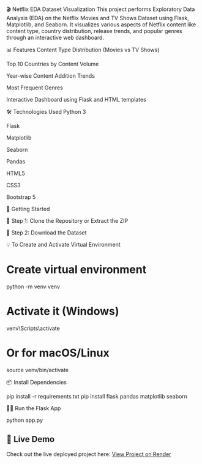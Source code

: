 🎬 Netflix EDA Dataset Visualization
This project performs Exploratory Data Analysis (EDA) on the Netflix Movies and TV Shows Dataset using Flask, Matplotlib, and Seaborn. It visualizes various aspects of Netflix content like content type, country distribution, release trends, and popular genres through an interactive web dashboard.

📊 Features
Content Type Distribution (Movies vs TV Shows)

Top 10 Countries by Content Volume

Year-wise Content Addition Trends

Most Frequent Genres

Interactive Dashboard using Flask and HTML templates

🛠️ Technologies Used
Python 3

Flask

Matplotlib

Seaborn

Pandas

HTML5

CSS3

Bootstrap 5

🚀 Getting Started

🔗 Step 1: Clone the Repository or Extract the ZIP

🔗 Step 2: Download the Dataset

💡 To Create and Activate Virtual Environment

# Create virtual environment
python -m venv venv

# Activate it (Windows)
venv\\Scripts\\activate

# Or for macOS/Linux
source venv/bin/activate

📦 Install Dependencies

pip install -r requirements.txt
pip install flask pandas matplotlib seaborn

🧑‍💻 Run the Flask App

python app.py

## 🚀 Live Demo  
Check out the live deployed project here: [View Project on Render](https://celebal-task-4-1.onrender.com)



